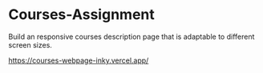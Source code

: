 # Courses-Assignment
Build an responsive courses description page that is adaptable to different screen sizes.

https://courses-webpage-inky.vercel.app/
